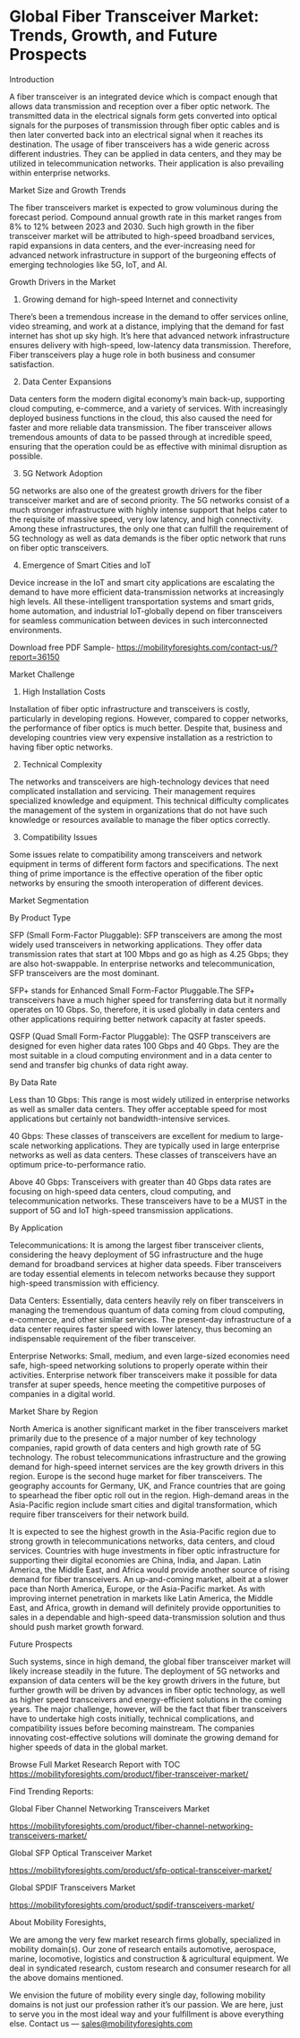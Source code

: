# Global Fiber Transceiver Market: Trends, Growth, and Future Prospects

Introduction

A fiber transceiver is an integrated device which is compact enough that allows data transmission and reception over a fiber optic network. The transmitted data in the electrical signals form gets converted into optical signals for the purposes of transmission through fiber optic cables and is then later converted back into an electrical signal when it reaches its destination. The usage of fiber transceivers has a wide generic across different industries. They can be applied in data centers, and they may be utilized in telecommunication networks. Their application is also prevailing within enterprise networks.

Market Size and Growth Trends

The fiber transceivers market is expected to grow voluminous during the forecast period. Compound annual growth rate in this market ranges from 8% to 12% between 2023 and 2030. Such high growth in the fiber transceiver market will be attributed to high-speed broadband services, rapid expansions in data centers, and the ever-increasing need for advanced network infrastructure in support of the burgeoning effects of emerging technologies like 5G, IoT, and AI.

Growth Drivers in the Market

1. Growing demand for high-speed Internet and connectivity

There’s been a tremendous increase in the demand to offer services online, video streaming, and work at a distance, implying that the demand for fast internet has shot up sky high. It’s here that advanced network infrastructure ensures delivery with high-speed, low-latency data transmission. Therefore, Fiber transceivers play a huge role in both business and consumer satisfaction.

2. Data Center Expansions

Data centers form the modern digital economy’s main back-up, supporting cloud computing, e-commerce, and a variety of services. With increasingly deployed business functions in the cloud, this also caused the need for faster and more reliable data transmission. The fiber transceiver allows tremendous amounts of data to be passed through at incredible speed, ensuring that the operation could be as effective with minimal disruption as possible.

3. 5G Network Adoption

5G networks are also one of the greatest growth drivers for the fiber transceiver market and are of second priority. The 5G networks consist of a much stronger infrastructure with highly intense support that helps cater to the requisite of massive speed, very low latency, and high connectivity. Among these infrastructures, the only one that can fulfill the requirement of 5G technology as well as data demands is the fiber optic network that runs on fiber optic transceivers.

4. Emergence of Smart Cities and IoT

Device increase in the IoT and smart city applications are escalating the demand to have more efficient data-transmission networks at increasingly high levels. All these-intelligent transportation systems and smart grids, home automation, and industrial IoT-globally depend on fiber transceivers for seamless communication between devices in such interconnected environments.

Download free PDF Sample- https://mobilityforesights.com/contact-us/?report=36150

Market Challenge

1. High Installation Costs

Installation of fiber optic infrastructure and transceivers is costly, particularly in developing regions. However, compared to copper networks, the performance of fiber optics is much better. Despite that, business and developing countries view very expensive installation as a restriction to having fiber optic networks.

2. Technical Complexity

The networks and transceivers are high-technology devices that need complicated installation and servicing. Their management requires specialized knowledge and equipment. This technical difficulty complicates the management of the system in organizations that do not have such knowledge or resources available to manage the fiber optics correctly.

3. Compatibility Issues

Some issues relate to compatibility among transceivers and network equipment in terms of different form factors and specifications. The next thing of prime importance is the effective operation of the fiber optic networks by ensuring the smooth interoperation of different devices.

Market Segmentation

By Product Type

SFP (Small Form-Factor Pluggable): SFP transceivers are among the most widely used transceivers in networking applications. They offer data transmission rates that start at 100 Mbps and go as high as 4.25 Gbps; they are also hot-swappable. In enterprise networks and telecommunication, SFP transceivers are the most dominant.

SFP+ stands for Enhanced Small Form-Factor Pluggable.The SFP+ transceivers have a much higher speed for transferring data but it normally operates on 10 Gbps. So, therefore, it is used globally in data centers and other applications requiring better network capacity at faster speeds.

QSFP (Quad Small Form-Factor Pluggable): The QSFP transceivers are designed for even higher data rates 100 Gbps and 40 Gbps. They are the most suitable in a cloud computing environment and in a data center to send and transfer big chunks of data right away.

By Data Rate

Less than 10 Gbps: This range is most widely utilized in enterprise networks as well as smaller data centers. They offer acceptable speed for most applications but certainly not bandwidth-intensive services.

40 Gbps: These classes of transceivers are excellent for medium to large-scale networking applications. They are typically used in large enterprise networks as well as data centers. These classes of transceivers have an optimum price-to-performance ratio.

Above 40 Gbps: Transceivers with greater than 40 Gbps data rates are focusing on high-speed data centers, cloud computing, and telecommunication networks. These transceivers have to be a MUST in the support of 5G and IoT high-speed transmission applications.

By Application

Telecommunications: It is among the largest fiber transceiver clients, considering the heavy deployment of 5G infrastructure and the huge demand for broadband services at higher data speeds. Fiber transceivers are today essential elements in telecom networks because they support high-speed transmission with efficiency.

Data Centers: Essentially, data centers heavily rely on fiber transceivers in managing the tremendous quantum of data coming from cloud computing, e-commerce, and other similar services. The present-day infrastructure of a data center requires faster speed with lower latency, thus becoming an indispensable requirement of the fiber transceiver.

Enterprise Networks: Small, medium, and even large-sized economies need safe, high-speed networking solutions to properly operate within their activities. Enterprise network fiber transceivers make it possible for data transfer at super speeds, hence meeting the competitive purposes of companies in a digital world.

Market Share by Region

North America is another significant market in the fiber transceivers market primarily due to the presence of a major number of key technology companies, rapid growth of data centers and high growth rate of 5G technology. The robust telecommunications infrastructure and the growing demand for high-speed internet services are the key growth drivers in this region. Europe is the second huge market for fiber transceivers. The geography accounts for Germany, UK, and France countries that are going to spearhead the fiber optic roll out in the region. High-demand areas in the Asia-Pacific region include smart cities and digital transformation, which require fiber transceivers for their network build.

It is expected to see the highest growth in the Asia-Pacific region due to strong growth in telecommunications networks, data centers, and cloud services. Countries with huge investments in fiber optic infrastructure for supporting their digital economies are China, India, and Japan. Latin America, the Middle East, and Africa would provide another source of rising demand for fiber transceivers. An up-and-coming market, albeit at a slower pace than North America, Europe, or the Asia-Pacific market. As with improving internet penetration in markets like Latin America, the Middle East, and Africa, growth in demand will definitely provide opportunities to sales in a dependable and high-speed data-transmission solution and thus should push market growth forward.

Future Prospects

Such systems, since in high demand, the global fiber transceiver market will likely increase steadily in the future. The deployment of 5G networks and expansion of data centers will be the key growth drivers in the future, but further growth will be driven by advances in fiber optic technology, as well as higher speed transceivers and energy-efficient solutions in the coming years. The major challenge, however, will be the fact that fiber transceivers have to undertake high costs initially, technical complications, and compatibility issues before becoming mainstream. The companies innovating cost-effective solutions will dominate the growing demand for higher speeds of data in the global market.

Browse Full Market Research Report with TOC https://mobilityforesights.com/product/fiber-transceiver-market/

Find Trending Reports:

Global Fiber Channel Networking Transceivers Market

https://mobilityforesights.com/product/fiber-channel-networking-transceivers-market/

Global SFP Optical Transceiver Market

https://mobilityforesights.com/product/sfp-optical-transceiver-market/

Global SPDIF Transceivers Market

https://mobilityforesights.com/product/spdif-transceivers-market/

About Mobility Foresights,

We are among the very few market research firms globally, specialized in mobility domain(s). Our zone of research entails automotive, aerospace, marine, locomotive, logistics and construction & agricultural equipment. We deal in syndicated research, custom research and consumer research for all the above domains mentioned.

We envision the future of mobility every single day, following mobility domains is not just our profession rather it’s our passion. We are here, just to serve you in the most ideal way and your fulfillment is above everything else. Contact us — sales@mobilityforesights.com
